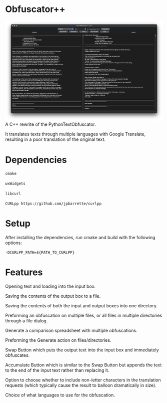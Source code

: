 
# Obfuscator++

![Example](examples/Screen%20Shot%202022-11-24%20at%203.12.43%20AM.png)
A C++ rewrite of the PythonTextObfuscator.

It translates texts through multiple languages with Google Translate, resulting in a poor translation of the original text.

  

# Dependencies

    cmake

    wxWidgets

    libcurl

    CURLpp https://github.com/jpbarrette/curlpp

# Setup
After installing the dependencies, run cmake and build with the following options:

    -DCURLPP_PATH=${PATH_TO_CURLPP}

# Features
Opening text and loading into the input box.

Saving the contents of the output box to a file.

Saving the contents of both the input and output boxes into one directory.

Preforming an obfuscation on multiple files, or all files in multiple directories through a file dialog.

Generate a comparison spreadsheet with multiple obfuscations.

Preforming the Generate action on files/directories.

Swap Button which puts the output text into the input box and immediately obfuscates.

Accumulate Button which is similar to the Swap Button but appends the text to the end of the input text rather than replacing it.

Option to choose whether to include non-letter characters in the translation requests (which typically cause the result to balloon dramatically in size).

Choice of what languages to use for the obfuscation.
